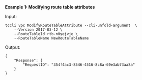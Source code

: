 **Example 1: Modifying route table attributes**



Input: 

```
tccli vpc ModifyRouteTableAttribute --cli-unfold-argument  \
    --Version 2017-03-12 \
    --RouteTableId rtb-n0yejvje \
    --RouteTableName NewRouteTableName
```

Output: 
```
{
    "Response": {
        "RequestID": "354f4ac3-8546-4516-8c8a-69e3ab73aa8a"
    }
}
```

